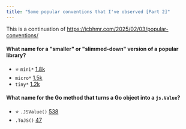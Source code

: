 ```yaml
---
title: "Some popular conventions that I've observed [Part 2]"
---
```


This is a continuation of https://jcbhmr.com/2025/02/03/popular-conventions/

#### What name for a "smaller" or "slimmed-down" version of a popular library?

- ⭐ `mini*` [1.8k](https://sourcegraph.com/search?q=context:global+repo:github.com/%5B%5E%5C/%5D%2B/mini%5B%5E%5C/%5D%2B%24+count:all&patternType=keyword&sm=0)
- `micro*` [1.5k](https://sourcegraph.com/search?q=context:global+repo:github.com/%5B%5E%5C/%5D%2B/micro%5B%5E%5C/%5D%2B%24+count:all&patternType=keyword&sm=0)
- `tiny*` [1.2k](https://sourcegraph.com/search?q=context:global+repo:github.com/%5B%5E%5C/%5D%2B/tiny%5B%5E%5C/%5D%2B%24+count:all&patternType=keyword&sm=0)

#### What name for the Go method that turns a Go object into a `js.Value`?

- ⭐ `.JSValue()` [538](https://github.com/search?q=language%3AGo+%2F%5C%29+JSValue%5C%28%5C%29+%28js%5C.%29%3FValue%2F&type=code)
- `.ToJS()` [47](https://github.com/search?q=language%3AGo+%2F%5C%29+ToJS%5C%28%5C%29+%28js%5C.%29%3FValue%2F&type=code)
